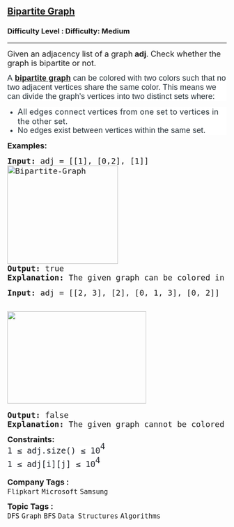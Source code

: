 <h2><a href="https://www.geeksforgeeks.org/problems/bipartite-graph/1?utm_source=youtube">Bipartite Graph</a></h2><h3>Difficulty Level : Difficulty: Medium</h3><hr><div class="problems_problem_content__Xm_eO"><p><span style="font-size: 18px;">Given an adjacency list&nbsp;of a graph<strong> adj</strong>. Check whether the graph is bipartite or not.</span></p>
<p dir="ltr" style="box-sizing: border-box; margin: 0px 0px 10px; padding: 0px; border: 0px; font-size: 18px; vertical-align: baseline; color: #273239; font-family: Nunito, sans-serif; letter-spacing: 0.162px; background-color: #ffffff;"><span style="box-sizing: border-box; margin: 0px; padding: 0px; border: 0px; vertical-align: baseline;">A</span><strong style="box-sizing: border-box; margin: 0px; padding: 0px; border: 0px; vertical-align: baseline;">&nbsp;<a href="https://www.geeksforgeeks.org/what-is-bipartite-graph/" target="_blank" rel="noopener">bipartite graph</a>&nbsp;</strong><span style="box-sizing: border-box; margin: 0px; padding: 0px; border: 0px; vertical-align: baseline;">can be colored with two colors such that no two adjacent vertices share the same color. This means we can divide the graph’s vertices into two distinct sets where:</span></p>
<ul>
<li dir="ltr" style="box-sizing: border-box; border: 0px; font-size: 18px; vertical-align: baseline; color: #273239; font-family: Nunito, sans-serif; letter-spacing: 0.162px; background-color: #ffffff;"><span style="font-family: -apple-system, BlinkMacSystemFont, 'Segoe UI', Roboto, Oxygen, Ubuntu, Cantarell, 'Open Sans', 'Helvetica Neue', sans-serif;">All edges connect vertices from one set to vertices in the other set.</span></li>
<li dir="ltr" style="box-sizing: border-box; border: 0px; font-size: 18px; vertical-align: baseline; color: #273239; font-family: Nunito, sans-serif; letter-spacing: 0.162px; background-color: #ffffff;">No edges exist between vertices within the same set.</li>
</ul>
<p><span style="font-size: 18px;"><strong>Examples:</strong></span></p>
<pre><span style="font-size: 18px;"><strong>Input: </strong>adj = [[1], [0,2], [1]]
<img src="https://media.geeksforgeeks.org/wp-content/uploads/20240926114602/Bipartite-Graph.webp" alt="Bipartite-Graph" width="254" height="226">
<strong>Output: </strong>true
<strong>Explanation: </strong>The given graph can be colored in two colors so, it is a bipartite graph.
</span></pre>
<pre><span style="font-size: 18px;"><strong>Input: </strong>adj = [[2, 3], [2], [0, 1, 3], [0, 2]]<br></span><br><br><img src="https://media.geeksforgeeks.org/img-practice/prod/addEditProblem/700410/Web/Other/blobid0_1735020917.webp" width="319" height="212"><br><br><span style="font-size: 18px;"><strong>Output: </strong>false <br><strong>Explanation: </strong>The given graph cannot be colored in two colors such that color of adjacent vertices differs. </span></pre>
<p><span style="font-size: 18px;"><strong>Constraints:</strong><br><span style="font-family: 'andale mono', monospace; font-size: 14pt;"><span style="color: #1e2229; white-space: normal; background-color: #ffffff;">1 ≤ adj.size() ≤ 10</span><span style="box-sizing: border-box; line-height: 1.7em; position: relative; vertical-align: baseline; top: -0.5em; color: #1e2229; background-color: #ffffff; white-space: normal;">4<br style="box-sizing: border-box; line-height: 1.7em; color: var(--text-color) !important; background-color: var(--background) !important;"></span><span style="color: #1e2229; white-space: normal; background-color: #ffffff;">1 ≤ adj[i][j] ≤ 10</span><span style="box-sizing: border-box; line-height: 1.7em; position: relative; vertical-align: baseline; top: -0.5em; color: #1e2229; background-color: #ffffff; white-space: normal;">4</span></span><br></span></p></div><p><span style=font-size:18px><strong>Company Tags : </strong><br><code>Flipkart</code>&nbsp;<code>Microsoft</code>&nbsp;<code>Samsung</code>&nbsp;<br><p><span style=font-size:18px><strong>Topic Tags : </strong><br><code>DFS</code>&nbsp;<code>Graph</code>&nbsp;<code>BFS</code>&nbsp;<code>Data Structures</code>&nbsp;<code>Algorithms</code>&nbsp;